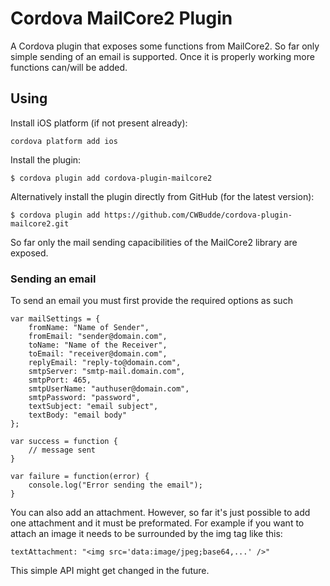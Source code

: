 # Cordova MailCore2 Plugin

A Cordova plugin that exposes some functions from MailCore2. So far only simple sending of an email is supported. Once it is properly working more functions can/will be added.

## Using

Install iOS platform (if not present already):

    cordova platform add ios

Install the plugin:

    $ cordova plugin add cordova-plugin-mailcore2

Alternatively install the plugin directly from GitHub (for the latest version):

    $ cordova plugin add https://github.com/CWBudde/cordova-plugin-mailcore2.git

So far only the mail sending capacibilities of the MailCore2 library are exposed.

### Sending an email

To send an email you must first provide the required options as such

    var mailSettings = {
        fromName: "Name of Sender",
        fromEmail: "sender@domain.com",
        toName: "Name of the Receiver",
        toEmail: "receiver@domain.com",
        replyEmail: "reply-to@domain.com",
        smtpServer: "smtp-mail.domain.com",
        smtpPort: 465,
        smtpUserName: "authuser@domain.com",
        smtpPassword: "password",
        textSubject: "email subject",
        textBody: "email body"
    };
            
    var success = function {
	    // message sent
    }

    var failure = function(error) {
	    console.log("Error sending the email");
    }
    
You can also add an attachment. However, so far it's just possible to add one attachment and it must be preformated. For example if you want to attach an image it needs to be surrounded by the img tag like this:

    textAttachment: "<img src='data:image/jpeg;base64,...' />"

This simple API might get changed in the future.
